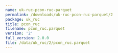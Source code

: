 ```yaml
---
name: uk-ruc-pcon-ruc-parquet
permalink: /downloads/uk-ruc-pcon-ruc-parquet/2
package: uk_ruc
title: pcon_ruc
filename: pcon_ruc.parquet
version: '2'
full_version: 2.0.0
file: /data/uk_ruc/2/pcon_ruc.parquet
---
```

